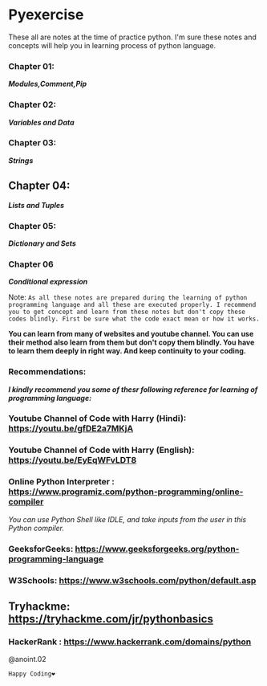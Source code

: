 # Pyexercise

These all are notes at the time of practice python. I'm sure these notes and concepts will help you in learning process of python language. 

### Chapter 01: 
***Modules,Comment,Pip***

### Chapter 02: 
***Variables and Data***

### Chapter 03: 
***Strings***

## Chapter 04: 
***Lists and Tuples***

### Chapter 05: 
***Dictionary and Sets***

### Chapter 06 
***Conditional expression***



Note: 
```As all these notes are prepared during the learning of python programming language and all these are executed properly. I recommend you to get concept and learn from these notes but don't copy these codes blindly. First be sure what the code exact mean or how it works.```

**You can learn from many of websites and youtube channel. You can use their method also learn from them but don't copy them blindly. You have to learn them deeply in right way. And keep continuity to your coding.**

### Recommendations:
***I kindly recommend you some of thesr following reference for learning of programming language:***
### Youtube Channel of Code with Harry (Hindi): https://youtu.be/gfDE2a7MKjA
### Youtube Channel of Code with Harry (English): https://youtu.be/EyEqWFvLDT8
### Online Python Interpreter : https://www.programiz.com/python-programming/online-compiler
   *You can use Python Shell like IDLE, and take inputs from the user in this Python compiler.*
### GeeksforGeeks: https://www.geeksforgeeks.org/python-programming-language
### W3Schools: https://www.w3schools.com/python/default.asp
## Tryhackme: https://tryhackme.com/jr/pythonbasics
### HackerRank : https://www.hackerrank.com/domains/python

@anoint.02

``Happy Coding❤️``
